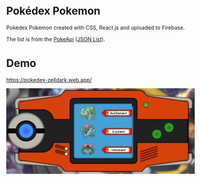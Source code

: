 # Pokédex Pokemon
Pokédex Pokemon created with CSS, React.js and uploaded to Firebase.

The list is from the [PokeApi](https://pokeapi.co/) ([JSON List](https://pokeapi.co/api/v2/pokemon?limit=3000&offset=0)).

# Demo
 https://pokedex-zelldark.web.app/

![pokedexIMG](https://raw.githubusercontent.com/jcsalinas20/pokedex-pokemon/main/images/index.png)
